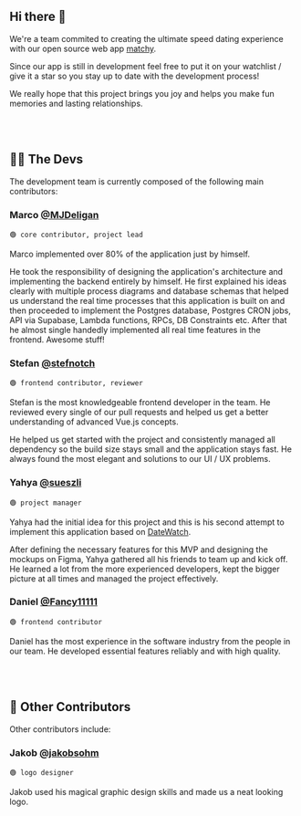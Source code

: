 ## Hi there 👋
We're a team commited to creating the ultimate speed dating experience with our open source web app [matchy](https://github.com/matchyOrg/matchy).

Since our app is still in development feel free to put it on your watchlist / give it a star so you stay up to date with the development process!

We really hope that this project brings you joy and helps you make fun memories and lasting relationships.

<br><br>

## 👨‍💻 The Devs
The development team is currently composed of the following main contributors:

### Marco [@MJDeligan](https://github.com/MJDeligan)
`🟢 core contributor, project lead`

Marco implemented over 80% of the application just by himself.

He took the responsibility of designing the application's architecture and implementing the backend entirely by himself. He first explained his ideas clearly with multiple process diagrams and database schemas that helped us understand the real time processes that this application is built on and then proceeded to implement the Postgres database, Postgres CRON jobs, API via Supabase, Lambda functions, RPCs, DB Constraints etc. After that he almost single handedly implemented all real time features in the frontend. Awesome stuff!

### Stefan [@stefnotch](https://github.com/stefnotch)
`🟢 frontend contributor, reviewer`

Stefan is the most knowledgeable frontend developer in the team. He reviewed every single of our pull requests and helped us get a better understanding of advanced Vue.js concepts.

He helped us get started with the project and consistently managed all dependency so the build size stays small and the application stays fast. He always found the most elegant and solutions to our UI / UX problems.

### Yahya [@sueszli](https://github.com/sueszli)
`🟢 project manager`

Yahya had the initial idea for this project and this is his second attempt to implement this application based on [DateWatch](https://github.com/sueszli/datewatch).

After defining the necessary features for this MVP and designing the mockups on Figma, Yahya gathered all his friends to team up and kick off.
He learned a lot from the more experienced developers, kept the bigger picture at all times and managed the project effectively.

### Daniel [@Fancy11111](https://github.com/Fancy11111)
`🟢 frontend contributor`

Daniel has the most experience in the software industry from the people in our team. He developed essential features reliably and with high quality.


<br><br>

## 💪 Other Contributors
Other contributors include:

### Jakob [@jakobsohm](https://jakobsohm.at/)
`🟢 logo designer`


Jakob used his magical graphic design skills and made us a neat looking logo.
